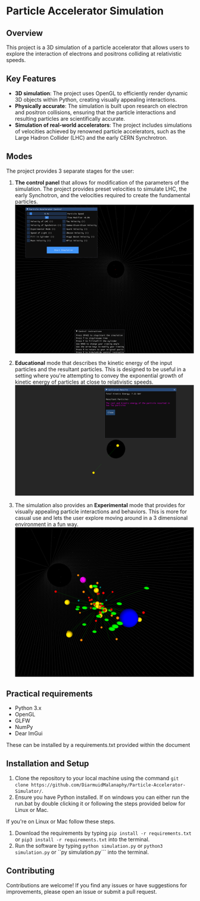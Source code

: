 # Particle Accelerator Simulation
## Overview 
This project is a 3D simulation of a particle accelerator that allows users to explore the interaction of electrons and positrons colliding at relativistic speeds. 


## Key Features

- **3D simulation**: The project uses OpenGL to efficiently render dynamic 3D objects within Python, creating visually appealing interactions.
- **Physically accurate**: The simulation is built upon research on electron and positron collisions, ensuring that the particle interactions and resulting particles are scientifically accurate.
- **Simulation of real-world accelerators**: The project includes simulations of velocities achieved by renowned particle accelerators, such as the Large Hadron Collider (LHC) and the early CERN Synchrotron.

## Modes
The project provides 3 separate stages for the user:
1. **The control panel** that allows for modification of the parameters of the simulation. The project provides preset velocities to simulate LHC, the early Synchotron, and the velocities required to create the fundamental particles.![Control Panel](images/control_panel.png)
   
2.  **Educational** mode that describes the kinetic energy of the input particles and the resultant particles. This is designed to be useful in a setting where you're attempting to convey the exponential growth of kinetic energy of particles at close to relativistic speeds.![Control Panel](images/Education_mode.png)
3. The simulation also provides an **Experimental** mode that provides for visually appealing particle interactions and behaviors. This is more for casual use and lets the user explore moving around in a 3 dimensional environment in a fun way. ![Control Panel](images/fun_mode.png)








## Practical requirements
- Python 3.x
- OpenGL
- GLFW
- NumPy
- Dear ImGui
  
These can be installed by a requirements.txt provided within the document


## Installation and Setup

1. Clone the repository to your local machine using the command ```git clone https://github.com/DiarmuidMalanaphy/Particle-Accelerator-Simulator/```.
2. Ensure you have Python installed.
If on windows you can either run the run.bat by double clicking it or following the steps provided below for Linux or Mac.

If you're on Linux or Mac follow these steps.

1. Download the requirements by typing ```pip install -r requirements.txt``` or ```pip3 install -r requirements.txt``` into the terminal.
2. Run the software by typing ```python simulation.py``` or ```python3 simulation.py``` or ``py simulation.py``` into the terminal.

## Contributing

Contributions are welcome! If you find any issues or have suggestions for improvements, please open an issue or submit a pull request.



